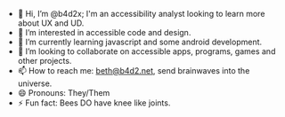 - 👋 Hi, I’m @b4d2x; I'm an accessibility analyst looking to learn more about UX and UD.
- 👀 I’m interested in accessible code and design. 
- 🌱 I’m currently learning javascript and some android development. 
- 💞️ I’m looking to collaborate on accessible apps, programs, games and other projects.
- 📫 How to reach me: beth@b4d2.net, send brainwaves into the universe. 
- 😄 Pronouns: They/Them
- ⚡ Fun fact: Bees DO have knee like joints.

<!---
b4d2x/b4d2x is a ✨ special ✨ repository because its `README.md` (this file) appears on your GitHub profile.
You can click the Preview link to take a look at your changes.
--->
